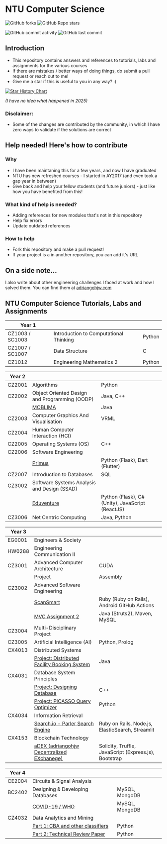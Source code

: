 # NTU Computer Science

<img alt="GitHub forks" src="https://img.shields.io/github/forks/adriangohjw/ntu_compsci?style=social"> <img alt="GitHub Repo stars" src="https://img.shields.io/github/stars/adriangohjw/ntu_compsci?style=social">

<img alt="GitHub commit activity" src="https://img.shields.io/github/commit-activity/y/adriangohjw/ntu_compsci"> <img alt="GitHub last commit" src="https://img.shields.io/github/last-commit/adriangohjw/ntu_compsci">

## Introduction

- This repository contains answers and references to tutorials, labs and assignments for the various courses
- If there are mistakes / better ways of doing things, do submit a pull request or reach out to me!
- Give me a star if this is useful to you in any way? :)

[![Star History Chart](https://api.star-history.com/svg?repos=adriangohjw/NTU_CompSci&type=Date)](https://www.star-history.com/#adriangohjw/NTU_CompSci&Date)

_(I have no idea what happened in 2025)_

### Disclaimer:

- Some of the changes are contributed by the community, in which I have zero ways to validate if the solutions are correct

## Help needed! Here's how to contribute

### Why
- I have been maintaning this for a few years, and now I have graduated
- NTU has new refreshed courses - I started in AY2017 (and even took a gap year in between)
- Give back and help your fellow students (and future juniors) - just like how you have benefited from this! 

### What kind of help is needed?
- Adding references for new modules that's not in this repository
- Help fix errors 
- Update outdated references

### How to help
- Fork this repository and make a pull request!
- If your project is a in another repository, you can add it's URL

## On a side note...

I also write about other engineering challenges I faced at work and how I solved them. You can find them at [adriangohjw.com](https://adriangohjw.com)

## NTU Computer Science Tutorials, Labs and Assignments

| Year 1 |                                        |        |
|--------|----------------------------------------|--------|
| CZ1003 / SC1003 | Introduction to Computational Thinking | Python |
| CZ1007 / SC1007 | Data Structure                         | C      |
| CZ1012 | Engineering Mathematics 2              | Python |

| Year 2 |                                                                      |                                                  |
|--------|----------------------------------------------------------------------|--------------------------------------------------|
| CZ2001 | Algorithms                                                           | Python                                           |
| CZ2002 | Object Oriented Design and Programming (OODP)                        | Java, C++                                        |
|        | [MOBLIMA](https://github.com/adriangohjw/cz2002-MOBLIMA)             | Java                                             |
| CZ2003 | Computer Graphics And Visualisation                                  | VRML                                             |
| CZ2004 | Human Computer Interaction (HCI)                                     |                                                  |
| CZ2005 | Operating Systems (OS)                                               | C++                                              |
| CZ2006 | Software Engineering                                                 |                                                  |
|        | [Primus](https://github.com/adriangohjw/cz2006-software-engineering) | Python (Flask), Dart (Flutter)                   |
| CZ2007 | Introduction to Databases                                            | SQL                                              |
| CZ3002 | Software Systems Analysis and Design (SSAD)                          |                                                  |
|        | [Eduventure](https://github.com/adriangohjw/cz3003-eduventure)       | Python (Flask), C# (Unity), JavaScript (ReactJS) |
| CZ3006 | Net Centric Computing                                                | Java, Python                                     |

| Year 3 |                                                                                                           |                                                       |
|--------|-----------------------------------------------------------------------------------------------------------|-------------------------------------------------------|
| EG0001 | Engineers & Society                                                                                       |                                                       |
| HW0288 | Engineering Communication II                                                                              |                                                       |
| CZ3001 | Advanced Computer Architecture                                                                            | CUDA                                                  |
|        | [Project](https://github.com/adriangohjw/cz3001-ACOA)                                                     | Assembly                                              |
| CZ3002 | Advanced Software Engineering                                                                             |                                                       |
|        | [ScanSmart](https://github.com/adriangohjw/cz3002-advanced-software-engineering)                          | Ruby (Ruby on Rails), Android GitHub Actions          |
|        | [MVC Assignment 2](https://github.com/adriangohjw/cz3002-assignment2)                                     | Java (Struts2), Maven, MySQL                          |
| CZ3004 | Multi-Disciplinary Project                                                                                |                                                       |
| CZ3005 | Artificial Intelligence (AI)                                                                              | Python, Prolog                                        |
| CX4013 | Distributed Systems                                                                                       |                                                       |
|        | [Project: Distributed Facility Booking System](https://github.com/adriangohjw/cz4013-distributed-systems) | Java                                                  |
| CX4031 | Database System Principles                                                                                |                                                       |
|        | [Project: Designing Database](https://github.com/adriangohjw/cz4031-database-system-principles)           | C++                                                   |
|        | [Project: PICASSO Query Optimizer](https://github.com/adriangohjw/cz4031-DSP-query-optimizer)             | Python                                                |
| CX4034 | Information Retrieval                                                                                     |                                                       |
|        | [Search.io - Parler Search Engine](https://github.com/adriangohjw/cz4034-information-retrieval)           | Ruby on Rails, Node.js, ElasticSearch, Streamlit      |
| CX4153 | Blockchain Technology                                                                                     |                                                       |
|        | [aDEX (adriangohjw Decentralized EXchanege)](https://github.com/adriangohjw/cx4153-blockchain-technology) | Solidity, Truffle, JavaScript (Express.js), Bootstrap |

| Year 4 |                                                                                                                |                                                  |
|--------|----------------------------------------------------------------------------------------------------------------|--------------------------------------------------|
| CE2004 | Circuits & Signal Analysis                                                                                     |                                                  |
| BC2402 | Designing & Developing Databases                                                                               | MySQL, MongoDB                                   |
|        | [COVID-19 / WHO](https://github.com/adriangohjw/bc2402-designing-developing-databases)                         | MySQL, MongoDB                                   |
| CZ4032 | Data Analytics and Mining                                                                                      |                                                  |
|        | [Part 1: CBA and other classifiers](https://github.com/adriangohjw/CZ4032-Data-Mining-and-Analytics)           | Python                                           |
|        | [Part 2: Technical Review Paper](https://github.com/adriangohjw/cz4032-data-analytics-mining-technical-review) | Python                                           |

